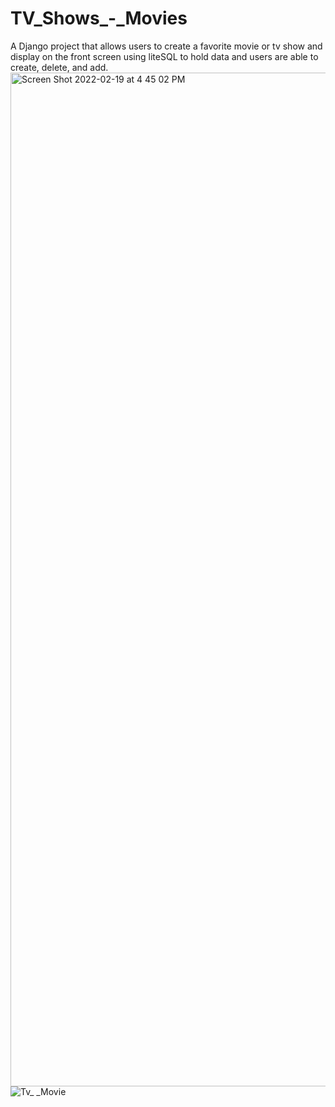 # TV_Shows_-_Movies
A Django project that allows users to create a favorite movie or tv show and display on the front screen using liteSQL to hold data and users are able to create, delete, and add. 
<img width="1622" alt="Screen Shot 2022-02-19 at 4 45 02 PM" src="https://user-images.githubusercontent.com/57043715/154821648-7c7d6dc0-c9ff-4770-9f8e-47564fe4974c.png">
![Tv_ _Movie](https://user-images.githubusercontent.com/57043715/174494252-dc7d71b1-5fb1-483d-aee2-424a5d311821.gif)
